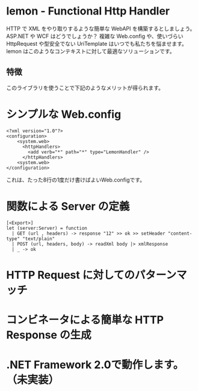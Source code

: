 ﻿lemon - Functional Http Handler
===

HTTP で XML をやり取りするような簡単な WebAPI を構築するとしましょう。
ASP.NET や WCF はどうでしょうか？
複雑な Web.config や、使いづらい HttpRequest や型安全でない UriTemplate はいつでも私たちを悩ませます。
lemon はこのようなコンテキストに対して最適なソリューションです。

特徴
---
このライブラリを使うことで下記のようなメリットが得られます。
# シンプルな Web.config

    <?xml version="1.0"?>
    <configuration>
        <system.web>
          <httpHandlers>
            <add verb="*" path="*" type="LemonHandler" />
          </httpHandlers>
        <system.web>
    </configuration>
これは、たった8行の1度だけ書けばよいWeb.configです。

# 関数による Server の定義

    [<Export>]
    let (server:Server) = function
      | GET (url , headers) -> response "12" >> ok >> setHeader "content-type" "text/plain"
      | POST (url, headers, body) -> readXml body |> xmlResponse
      | _ -> ok

# HTTP Request に対してのパターンマッチ
# コンビネータによる簡単な HTTP Response の生成
# .NET Framework 2.0で動作します。（未実装）
